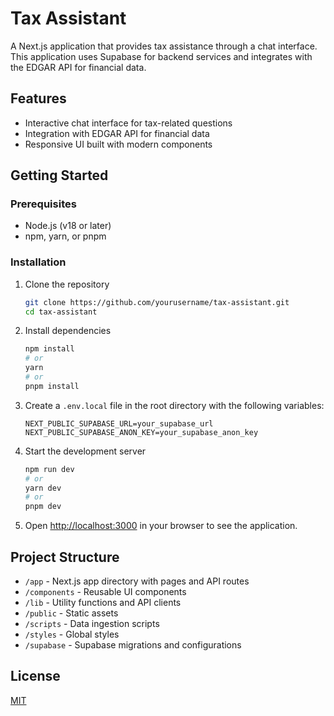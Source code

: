 # Tax Assistant

A Next.js application that provides tax assistance through a chat interface. This application uses Supabase for backend services and integrates with the EDGAR API for financial data.

## Features

- Interactive chat interface for tax-related questions
- Integration with EDGAR API for financial data
- Responsive UI built with modern components

## Getting Started

### Prerequisites

- Node.js (v18 or later)
- npm, yarn, or pnpm

### Installation

1. Clone the repository
   ```bash
   git clone https://github.com/yourusername/tax-assistant.git
   cd tax-assistant
   ```

2. Install dependencies
   ```bash
   npm install
   # or
   yarn
   # or
   pnpm install
   ```

3. Create a `.env.local` file in the root directory with the following variables:
   ```
   NEXT_PUBLIC_SUPABASE_URL=your_supabase_url
   NEXT_PUBLIC_SUPABASE_ANON_KEY=your_supabase_anon_key
   ```

4. Start the development server
   ```bash
   npm run dev
   # or
   yarn dev
   # or
   pnpm dev
   ```

5. Open [http://localhost:3000](http://localhost:3000) in your browser to see the application.

## Project Structure

- `/app` - Next.js app directory with pages and API routes
- `/components` - Reusable UI components
- `/lib` - Utility functions and API clients
- `/public` - Static assets
- `/scripts` - Data ingestion scripts
- `/styles` - Global styles
- `/supabase` - Supabase migrations and configurations

## License

[MIT](LICENSE)